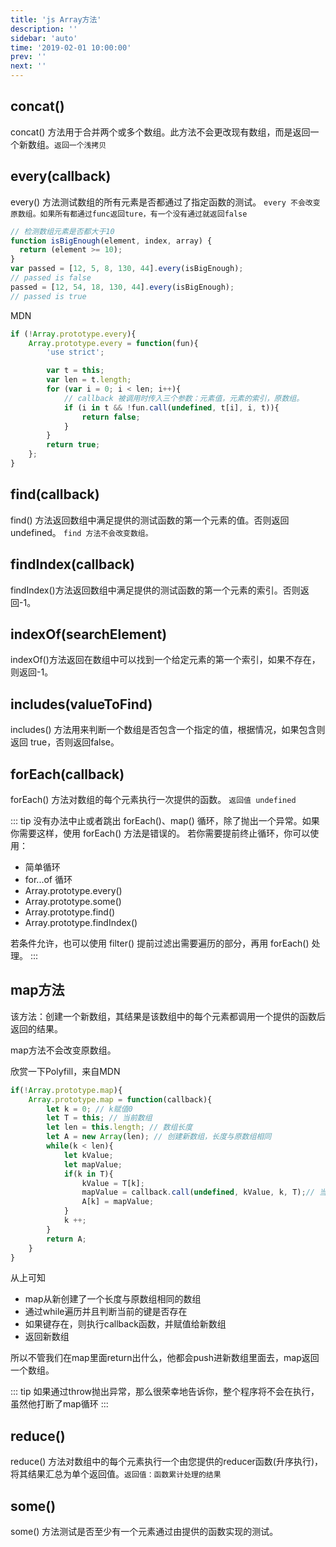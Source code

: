 ```yaml
---
title: 'js Array方法'
description: ''
sidebar: 'auto'
time: '2019-02-01 10:00:00'
prev: ''
next: ''
---
```


## concat() 

concat() 方法用于合并两个或多个数组。此方法不会更改现有数组，而是返回一个新数组。`返回一个浅拷贝`

## every(callback)

every() 方法测试数组的所有元素是否都通过了指定函数的测试。
`every 不会改变原数组。如果所有都通过func返回ture，有一个没有通过就返回false`

``` js
// 检测数组元素是否都大于10
function isBigEnough(element, index, array) {
  return (element >= 10);
}
var passed = [12, 5, 8, 130, 44].every(isBigEnough);
// passed is false
passed = [12, 54, 18, 130, 44].every(isBigEnough);
// passed is true
```
MDN

``` js
if (!Array.prototype.every){
    Array.prototype.every = function(fun){
        'use strict';

        var t = this;
        var len = t.length;
        for (var i = 0; i < len; i++){
            // callback 被调用时传入三个参数：元素值，元素的索引，原数组。
            if (i in t && !fun.call(undefined, t[i], i, t)){
                return false;
            }   
        }
        return true;
    };
}
```

## find(callback)

find() 方法返回数组中满足提供的测试函数的第一个元素的值。否则返回 undefined。
`find 方法不会改变数组。`

## findIndex(callback)

findIndex()方法返回数组中满足提供的测试函数的第一个元素的索引。否则返回-1。

## indexOf(searchElement)

indexOf()方法返回在数组中可以找到一个给定元素的第一个索引，如果不存在，则返回-1。

## includes(valueToFind)

includes() 方法用来判断一个数组是否包含一个指定的值，根据情况，如果包含则返回 true，否则返回false。

## forEach(callback)

forEach() 方法对数组的每个元素执行一次提供的函数。
`返回值 undefined`

::: tip
没有办法中止或者跳出 forEach()、map() 循环，除了抛出一个异常。如果你需要这样，使用 forEach() 方法是错误的。
若你需要提前终止循环，你可以使用：

+ 简单循环
+ for...of 循环
+ Array.prototype.every()
+ Array.prototype.some()
+ Array.prototype.find()
+ Array.prototype.findIndex()

若条件允许，也可以使用 filter() 提前过滤出需要遍历的部分，再用 forEach() 处理。
:::

## map方法

该方法：创建一个新数组，其结果是该数组中的每个元素都调用一个提供的函数后返回的结果。

map方法不会改变原数组。

欣赏一下Polyfill，来自MDN

``` js
if(!Array.prototype.map){
    Array.prototype.map = function(callback){
        let k = 0; // k赋值0
        let T = this; // 当前数组
        let len = this.length; // 数组长度
        let A = new Array(len); // 创建新数组，长度与原数组相同
        while(k < len){
            let kValue;
            let mapValue;
            if(k in T){
                kValue = T[k];
                mapValue = callback.call(undefined, kValue, k, T);// 当前作用域，元素值，元素的索引，原数组
                A[k] = mapValue;
            }
            k ++;
        }
        return A;
    }
}
```

从上可知

+ map从新创建了一个长度与原数组相同的数组
+ 通过while遍历并且判断当前的键是否存在
+ 如果键存在，则执行callback函数，并赋值给新数组
+ 返回新数组

所以不管我们在map里面return出什么，他都会push进新数组里面去，map返回一个数组。

::: tip
如果通过throw抛出异常，那么很荣幸地告诉你，整个程序将不会在执行，虽然他打断了map循环
:::

## reduce()

reduce() 方法对数组中的每个元素执行一个由您提供的reducer函数(升序执行)，将其结果汇总为单个返回值。`返回值：函数累计处理的结果`

## some()

some() 方法测试是否至少有一个元素通过由提供的函数实现的测试。